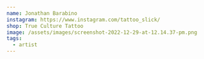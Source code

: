 ```yaml
---
name: Jonathan Barabino
instagram: https://www.instagram.com/tattoo_slick/
shop: True Culture Tattoo
image: /assets/images/screenshot-2022-12-29-at-12.14.37-pm.png
tags:
  - artist
---
```

